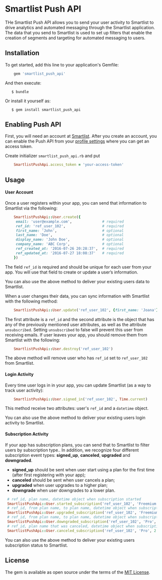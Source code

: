 # Smartlist Push API

THe Smartlist Push API allows you to send your user activity to Smartlist to drive analytics and automated messaging through the Smartlist application. The data that you send to Smartlist  is used to set up filters that enable the creation of segments and targeting for automated messaging to users.

## Installation

To get started, add this line to your application's Gemfile:

```ruby 
    gem 'smartlist_push_api'
```

And then execute:

```
   $ bundle
```

Or install it yourself as:

```
   $ gem install smartlist_push_api
```

## Enabling Push API

First, you will need an account at [Smartlist](http://smartlisthq.com). After you create an account, you can enable the Push API from your [profile settings](http://smartlisthq.com/app/profile/push-api) where you can get an access token.

Create initializer `smartlist_push_api.rb` and put

```ruby   
    SmartlistPushApi.access_token = 'your-access-token'
```

## Usage

#### User Account

Once a user registers within your app, you can send that information to Smartlist via the following:

```ruby  
    SmartlistPushApi::User.create({
     email: 'user@example.com',              # required
     ref_id: 'ref_user_102',                 # required
     first_name: 'John',                     # optional
     last_name: 'Doe',                       # optional
     display_name: 'John Doe',               # optional
     company_name: 'ABC Corp',               # optional
     ref_created_at: '2016-07-26 20:28:37',  # required
     ref_updated_at: '2016-07-27 18:08:37'   # required
    })
```

The field `ref_id` is required and should be unique for each user from your app. You will use that field to create or update a user’s information.  

You can also use the above method to deliver your existing users data to Smartlist.

When a user changes their data, you can sync information with Smartlist with the following method:

```ruby 
    SmartlistPushApi::User.update('ref_user_102', {first_name: 'Joana'})
```

The first attribute is a `ref_id` and the second attribute is the object that has any of the previously mentioned user attributes, as well as the attribute `unsubscribed`. Setting `unsubscribed` to false will prevent this user from receiving emails. If user leaves your app, you should remove them from Smartlist with the following:

```ruby 
    SmartlistPushApi::User.destroy('ref_user_102')
```
The above method will remove user who has `ref_id` set to `ref_user_102` from Smartlist.


#### Login Activity

Every time user logs in in your app, you can update Smartlist (as a way to track user activity):

```ruby 
    SmartlistPushApi::User.signed_in('ref_user_102', Time.current)
```
This method receive two attributes: user's `ref_id` and a `datetime` object. 

You can also use the above method to deliver your existing users login activity to Smartlist.

#### Subscription Activity

If your app has subscription plans, you can send that to Smartlist to filter users by subscription type.. In addition, we recognize four different subscription event types: **signed_up**, **canceled**, **upgraded** and **downgraded**.

- **signed_up** should be sent when user start using a plan for the first time (after first registering with your app);
- **canceled** should be sent when user cancels a plan;
- **upgraded** when user upgrades to a higher plan;
- **downgrade** when user downgrades to a lower plan.

```ruby
 # ref_id, plan name, datetime object when subscription started
 SmartlistPushApi::User.started_subscription('ref_user_102', 'Freemium', 1.week.ago)
 # ref_id, from plan name, to plan name, datetime object when subscription was upgraded
 SmartlistPushApi::User.upgraded_subscription('ref_user_102', 'Freemium', 'Pro', 1.week.ago)
 # ref_id, from plan name, to plan name, datetime object when subscription was downgraded
 SmartlistPushApi::User.downgraded_subscription('ref_user_102', 'Pro', 'Freemium', 2.days.ago)
 # ref_id, plan name that was canceled, datetime object when subscription was cancelled
 SmartlistPushApi::User.canceled_subscription('ref_user_102', 'Pro', 2.days.ago)
```
You can also use the above method to deliver your existing users subscription status to Smartlist.

## License

The gem is available as open source under the terms of the [MIT License](http://opensource.org/licenses/MIT).
